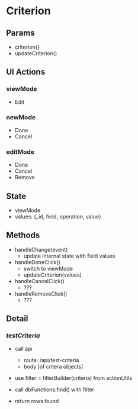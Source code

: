 # Criterion

## Params
- criterion{}
- updateCriterion()

## UI Actions

### viewMode
- Edit

### newMode
- Done
- Cancel

### editMode
- Done
- Cancel
- Remove

## State
- viewMode
- values: {_id, field, operation, value}

## Methods
- handleChange(event)
  - update internal state with field values
- handleDoneClick()
  - switch to viewMode
  - updateCriterion(values)
- handleCancelClick()
  - ???
- handleRemoveClick()
  - ???

## Detail

### _testCriteria_
- call api
  - route: /api/test-criteria
  - body [of critera objects]

- use filter = filterBuilder(criteria) from actionUtils
- call dbFunctions.find() with filter
- return rows found

```js

```
